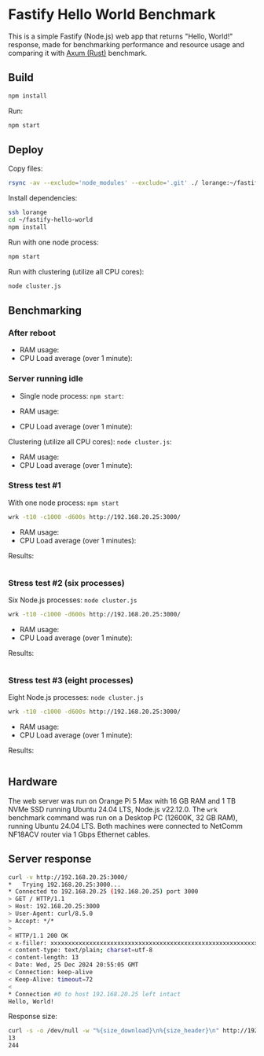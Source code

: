 # Fastify Hello World Benchmark

This is a simple Fastify (Node.js) web app that returns "Hello, World!" response, made for benchmarking performance and resource usage and comparing it with [Axum (Rust)](https://github.com/evgenyneu/axum-hello-world) benchmark.

## Build

```sh
npm install
```

Run:

```sh
npm start
```

## Deploy

Copy files:

```sh
rsync -av --exclude='node_modules' --exclude='.git' ./ lorange:~/fastify-hello-world/
```

Install dependencies:

```sh
ssh lorange
cd ~/fastify-hello-world
npm install
```

Run with one node process:

```sh
npm start
```

Run with clustering (utilize all CPU cores):

```sh
node cluster.js
```

## Benchmarking


### After reboot

* RAM usage:
* CPU Load average (over 1 minute):

### Server running idle

* Single node process: `npm start`:

* RAM usage:
* CPU Load average (over 1 minute):

Clustering (utilize all CPU cores): `node cluster.js`:

* RAM usage:
* CPU Load average (over 1 minute):

### Stress test #1

With one node process: `npm start`

```sh
wrk -t10 -c1000 -d600s http://192.168.20.25:3000/
```

* RAM usage:
* CPU Load average (over 1 minutes):

Results:

```

```

### Stress test #2 (six processes)

Six Node.js processes: `node cluster.js`

```sh
wrk -t10 -c1000 -d600s http://192.168.20.25:3000/
```

* RAM usage:
* CPU Load average (over 1 minute):

Results:

```

```


### Stress test #3 (eight processes)

Eight Node.js processes: `node cluster.js`

```sh
wrk -t10 -c1000 -d600s http://192.168.20.25:3000/
```

* RAM usage:
* CPU Load average (over 1 minute):

Results:

```

```


## Hardware

The web server was run on Orange Pi 5 Max with 16 GB RAM and 1 TB NVMe SSD running Ubuntu 24.04 LTS, Node.js v22.12.0. The `wrk` benchmark command was run on a Desktop PC (12600K, 32 GB RAM), running Ubuntu 24.04 LTS. Both machines were connected to NetComm NF18ACV router via 1 Gbps Ethernet cables.

## Server response

```sh
curl -v http://192.168.20.25:3000/
*   Trying 192.168.20.25:3000...
* Connected to 192.168.20.25 (192.168.20.25) port 3000
> GET / HTTP/1.1
> Host: 192.168.20.25:3000
> User-Agent: curl/8.5.0
> Accept: */*
>
< HTTP/1.1 200 OK
< x-filler: xxxxxxxxxxxxxxxxxxxxxxxxxxxxxxxxxxxxxxxxxxxxxxxxxxxxxxxxxxxxxxxxxxx
< content-type: text/plain; charset=utf-8
< content-length: 13
< Date: Wed, 25 Dec 2024 20:55:05 GMT
< Connection: keep-alive
< Keep-Alive: timeout=72
<
* Connection #0 to host 192.168.20.25 left intact
Hello, World!
```

Response size:

```sh
curl -s -o /dev/null -w "%{size_download}\n%{size_header}\n" http://192.168.20.25:3000/
13
244
```
